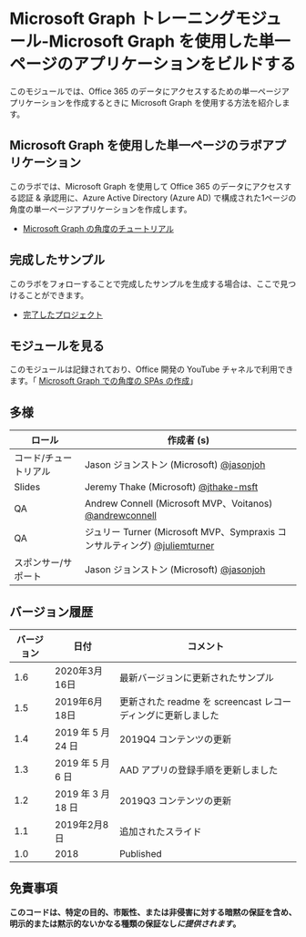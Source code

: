 # <a name="microsoft-graph-training-module---build-angular-single-page-apps-with-microsoft-graph"></a>Microsoft Graph トレーニングモジュール-Microsoft Graph を使用した単一ページのアプリケーションをビルドする

このモジュールでは、Office 365 のデータにアクセスするための単一ページアプリケーションを作成するときに Microsoft Graph を使用する方法を紹介します。

## <a name="lab---angular-single-page-apps-with-the-microsoft-graph"></a>Microsoft Graph を使用した単一ページのラボアプリケーション

このラボでは、Microsoft Graph を使用して Office 365 のデータにアクセスする認証 & 承認用に、Azure Active Directory (Azure AD) で構成された1ページの角度の単一ページアプリケーションを作成します。

- [Microsoft Graph の角度のチュートリアル](https://docs.microsoft.com/graph/tutorials/angular)

## <a name="completed-sample"></a>完成したサンプル

このラボをフォローすることで完成したサンプルを生成する場合は、ここで見つけることができます。

- [完了したプロジェクト](demo)

## <a name="watch-the-module"></a>モジュールを見る

このモジュールは記録されており、Office 開発の YouTube チャネルで利用できます。「 [Microsoft Graph での角度の SPAs の作成](https://youtu.be/KUPRTTOUzz8)」

## <a name="contributors"></a>多様

|       ロール       |                                           作成者 (s)                                           |
| ----------------- | --------------------------------------------------------------------------------------------- |
| コード/チュートリアル   | Jason ジョンストン (Microsoft) [@jasonjoh](//github.com/jasonjoh)                                 |
| Slides            | Jeremy Thake (Microsoft) [@jthake-msft](//github.com/jthake-msft)                             |
| QA                | Andrew Connell (Microsoft MVP、Voitanos) [@andrewconnell](//github.com/andrewconnell)         |
| QA                | ジュリー Turner (Microsoft MVP、Sympraxis コンサルティング) [@juliemturner](//github.com/juliemturner) |
| スポンサー/サポート | Jason ジョンストン (Microsoft) [@jasonjoh](//github.com/jasonjoh)                                 |

## <a name="version-history"></a>バージョン履歴

| バージョン |       日付       |                     コメント                     |
| ------- | ---------------- | ------------------------------------------------ |
| 1.6     | 2020年3月16日   | 最新バージョンに更新されたサンプル                |
| 1.5     | 2019年6月18日    | 更新された readme を screencast レコーディングに更新しました |
| 1.4     | 2019 年 5 月 24 日     | 2019Q4 コンテンツの更新                           |
| 1.3     | 2019 年 5 月 6 日      | AAD アプリの登録手順を更新しました               |
| 1.2     | 2019 年 3 月 18 日   | 2019Q3 コンテンツの更新                           |
| 1.1     | 2019年2月8日 | 追加されたスライド                                     |
| 1.0     | 2018             | Published                                        |

## <a name="disclaimer"></a>免責事項

**このコードは、特定の目的、市販性、または非侵害に対する暗黙の保証を含め、明示的または黙示的ないかなる種類の保証なし*に提供されます*。**
